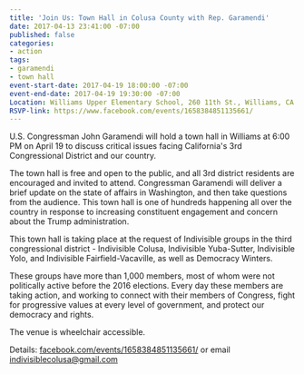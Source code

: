 ```yaml
---
title: 'Join Us: Town Hall in Colusa County with Rep. Garamendi'
date: 2017-04-13 23:41:00 -07:00
published: false
categories:
- action
tags:
- garamendi
- town hall
event-start-date: 2017-04-19 18:00:00 -07:00
event-end-date: 2017-04-19 19:30:00 -07:00
Location: Williams Upper Elementary School, 260 11th St., Williams, CA 95987
RSVP-link: https://www.facebook.com/events/1658384851135661/
---
```


U.S. Congressman John Garamendi will hold a town hall in Williams at 6:00 PM on April 19 to discuss critical issues facing California's 3rd Congressional District and our country. 

The town hall is free and open to the public, and all 3rd district residents are encouraged and invited to attend. Congressman Garamendi will deliver a brief update on the state of affairs in Washington, and then take questions from the audience. This town hall is one of hundreds happening all over the country in response to increasing constituent engagement and concern about the Trump administration. 

This town hall is taking place at the request of Indivisible groups in the third congressional district - Indivisible Colusa, Indivisible Yuba-Sutter, Indivisible Yolo, and Indivisible Fairfield-Vacaville, as well as Democracy Winters.

These groups have more than 1,000 members, most of whom were not politically active before the 2016 elections. Every day these members are taking action, and working to connect with their members of Congress, fight for progressive values at every level of government, and protect our democracy and rights. 

The venue is wheelchair accessible. 

Details: [facebook.com/events/1658384851135661/](https://www.facebook.com/events/1658384851135661/)
or email [indivisiblecolusa@gmail.com](mailto:indivisiblecolusa@gmail.com)